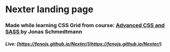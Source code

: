 # Nexter landing page

### Made while learning CSS Grid from course: [Advanced CSS and SASS ](https://www.udemy.com/advanced-css-and-sass/) by Jonas Schmedtmann

##### Live: [https://fenojs.github.io/Nexter/](https://fenojs.github.io/Nexter/)
